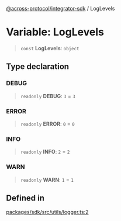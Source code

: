 [@across-protocol/integrator-sdk](../globals.md) / LogLevels

# Variable: LogLevels

> `const` **LogLevels**: `object`

## Type declaration

### DEBUG

> `readonly` **DEBUG**: `3` = `3`

### ERROR

> `readonly` **ERROR**: `0` = `0`

### INFO

> `readonly` **INFO**: `2` = `2`

### WARN

> `readonly` **WARN**: `1` = `1`

## Defined in

[packages/sdk/src/utils/logger.ts:2](https://github.com/across-protocol/toolkit/blob/eee89a253938d54aa640eb34f40c2d714b9d031f/packages/sdk/src/utils/logger.ts#L2)
